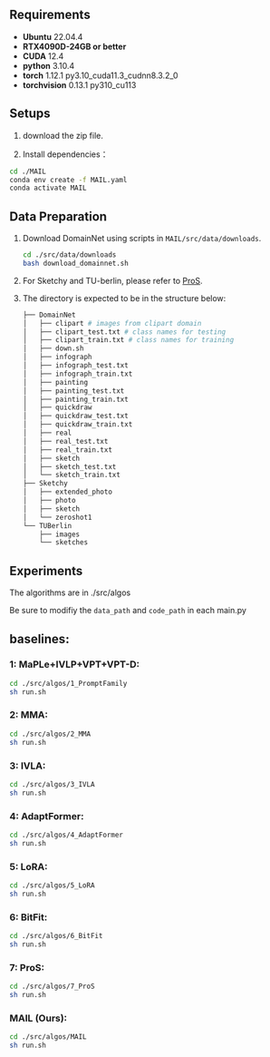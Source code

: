 ## Requirements

- **Ubuntu**  22.04.4
- **RTX4090D-24GB or better**
- **CUDA** 12.4
- **python** 3.10.4
- **torch** 1.12.1 py3.10_cuda11.3_cudnn8.3.2_0
- **torchvision** 0.13.1 py310_cu113

## Setups

1. download the zip file.

2. Install dependencies：

```bash
cd ./MAIL
conda env create -f MAIL.yaml
conda activate MAIL
```

## Data Preparation

1. Download DomainNet using scripts in `MAIL/src/data/downloads`.

   ``` bash
   cd ./src/data/downloads
   bash download_domainnet.sh
   ```
2. For Sketchy and TU-berlin, please refer to  [ProS](https://github.com/kaipengfang/ProS).

3. The directory is expected to be in the structure below:

   ```python
   ├── DomainNet
   │   ├── clipart # images from clipart domain
   │   ├── clipart_test.txt # class names for testing
   │   ├── clipart_train.txt # class names for training
   │   ├── down.sh
   │   ├── infograph
   │   ├── infograph_test.txt
   │   ├── infograph_train.txt
   │   ├── painting
   │   ├── painting_test.txt
   │   ├── painting_train.txt
   │   ├── quickdraw
   │   ├── quickdraw_test.txt
   │   ├── quickdraw_train.txt
   │   ├── real
   │   ├── real_test.txt
   │   ├── real_train.txt
   │   ├── sketch
   │   ├── sketch_test.txt
   │   └── sketch_train.txt
   ├── Sketchy
   │   ├── extended_photo
   │   ├── photo
   │   ├── sketch
   │   └── zeroshot1
   └── TUBerlin
       ├── images
       └── sketches
   ```

## Experiments
The algorithms are in ./src/algos

Be sure to modifiy the `data_path` and `code_path` in each main.py
## baselines:

### 1: MaPLe+IVLP+VPT+VPT-D:

```bash
cd ./src/algos/1_PromptFamily
sh run.sh
```

### 2: MMA:

```bash
cd ./src/algos/2_MMA
sh run.sh
```
### 3: IVLA:

```bash
cd ./src/algos/3_IVLA
sh run.sh
```

### 4: AdaptFormer:

```bash
cd ./src/algos/4_AdaptFormer
sh run.sh
```

### 5: LoRA:

```bash
cd ./src/algos/5_LoRA
sh run.sh
```

### 6: BitFit:

```bash
cd ./src/algos/6_BitFit
sh run.sh
```

### 7: ProS:

```bash
cd ./src/algos/7_ProS
sh run.sh
```


### MAIL (Ours):

```bash
cd ./src/algos/MAIL
sh run.sh
```



